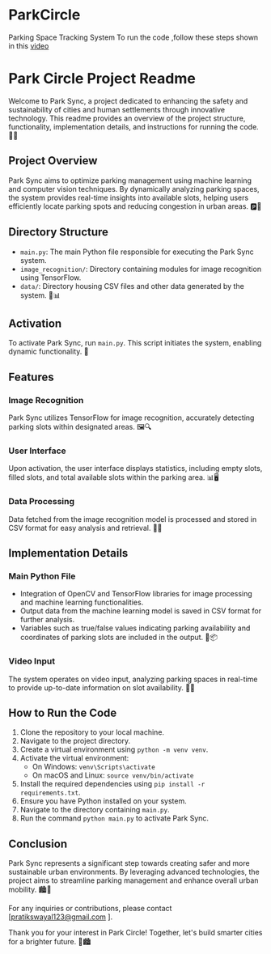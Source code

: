 # ParkCircle
Parking Space Tracking System
To run the code ,follow these steps shown in this [video](https://youtu.be/wh7HcrvCH6A)

# Park Circle Project Readme

Welcome to Park Sync, a project dedicated to enhancing the safety and sustainability of cities and human settlements through innovative technology. This readme provides an overview of the project structure, functionality, implementation details, and instructions for running the code. 🌆🌱

## Project Overview

Park Sync aims to optimize parking management using machine learning and computer vision techniques. By dynamically analyzing parking spaces, the system provides real-time insights into available slots, helping users efficiently locate parking spots and reducing congestion in urban areas. 🅿️🚗

## Directory Structure

- `main.py`: The main Python file responsible for executing the Park Sync system.
- `image_recognition/`: Directory containing modules for image recognition using TensorFlow.
- `data/`: Directory housing CSV files and other data generated by the system. 📁📊

## Activation

To activate Park Sync, run `main.py`. This script initiates the system, enabling dynamic functionality. 🚀

## Features

### Image Recognition

Park Sync utilizes TensorFlow for image recognition, accurately detecting parking slots within designated areas. 🖼️🔍

### User Interface

Upon activation, the user interface displays statistics, including empty slots, filled slots, and total available slots within the parking area. 📊🖥️

### Data Processing

Data fetched from the image recognition model is processed and stored in CSV format for easy analysis and retrieval. 📝🔄

## Implementation Details

### Main Python File

- Integration of OpenCV and TensorFlow libraries for image processing and machine learning functionalities.
- Output data from the machine learning model is saved in CSV format for further analysis.
- Variables such as true/false values indicating parking availability and coordinates of parking slots are included in the output. 🐍📦

### Video Input

The system operates on video input, analyzing parking spaces in real-time to provide up-to-date information on slot availability. 🎥🚦

## How to Run the Code

1. Clone the repository to your local machine.
2. Navigate to the project directory.
3. Create a virtual environment using `python -m venv venv`.
4. Activate the virtual environment:
   - On Windows: `venv\Scripts\activate`
   - On macOS and Linux: `source venv/bin/activate`
5. Install the required dependencies using `pip install -r requirements.txt`.
6. Ensure you have Python installed on your system.
7. Navigate to the directory containing `main.py`.
8. Run the command `python main.py` to activate Park Sync.

## Conclusion

Park Sync represents a significant step towards creating safer and more sustainable urban environments. By leveraging advanced technologies, the project aims to streamline parking management and enhance overall urban mobility. 🏙️🔗

For any inquiries or contributions, please contact [pratikswayal123@gmail.com ].

Thank you for your interest in Park Circle! Together, let's build smarter cities for a brighter future. 🌟🏙️
